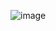 ![image](https://github.com/eugene-soongsil/Project_CPU/assets/163282235/42b8aa80-d517-4bb0-8281-b2d07ff3ce35)

